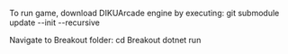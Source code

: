To run game, download DIKUArcade engine by executing: 
git submodule update --init --recursive

Navigate to Breakout folder:
cd Breakout
dotnet run
